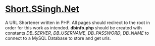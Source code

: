 # [Short.SSingh.Net](http://short.ssingh.net/)
A URL Shortener written in PHP. 
All pages should redirect to the root in order for this work as intended.
**dbinfo.php** should be created with constants *DB_SERVER*, *DB_USERNAME*, *DB_PASSWORD*, *DB_NAME* to connect to a MySQL Database to store and get urls.